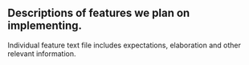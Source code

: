 ## Descriptions of features we plan on implementing.
Individual feature text file includes expectations, elaboration and other relevant information.
